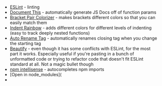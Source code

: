 - [ESLint](https://marketplace.visualstudio.com/items?itemName=dbaeumer.vscode-eslint) - linting
- [Document This](https://marketplace.visualstudio.com/items?itemName=joelday.docthis) - automatically generate JS Docs off of function params
- [Bracket Pair Colorizer](https://marketplace.visualstudio.com/items?itemName=CoenraadS.bracket-pair-colorizer) - makes brackets different colors so that you can easily match them
- [Indent Rainbow](https://marketplace.visualstudio.com/items?itemName=oderwat.indent-rainbow) - adds different colors for different levels of indenting (easy to track deeply nested functions)
- [Auto Rename Tag](https://marketplace.visualstudio.com/items?itemName=formulahendry.auto-rename-tag) - automatically renames closing tag when you change the starting tag
- [Beautify](https://marketplace.visualstudio.com/items?itemName=HookyQR.beautify) - even though it has some conflicts with ESLint, for the most part it works. Especially useful if you're pasting in a bunch of unformatted code or trying to refactor code that doesn't fit ESLint standard at all. Not a magic bullet though
- [npm intellisense](https://marketplace.visualstudio.com/items?itemName=christian-kohler.npm-intellisense) - autocompletes npm imports
- [Open in node_modules](
- 
<!--stackedit_data:
eyJoaXN0b3J5IjpbLTIwMjMwMTQ0ODAsMTMwNDc4ODUyN119
-->